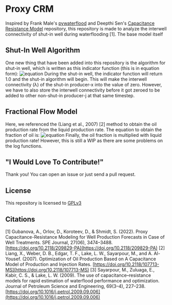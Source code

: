 # Proxy CRM
Inspired by Frank Male's [pywaterflood](https://github.com/frank1010111/pywaterflood) and Deepthi Sen's [Capacitance Resistance Model](https://github.com/deepthisen/CapacitanceResistanceModel) repository, this repository is made to analyze the interwell connectivity of shut-in well during waterflooding [1]. The base model itself 

## Shut-In Well Algorithm
One new thing that have been added into this repository is the algorithm for shut-in well, which is written as this indicator function (this is in equation form):
![equation](https://latex.codecogs.com/svg.image?\left.S&space;H_{\text{mask}}\right|_t=\left\{\begin{array}{l}0,\forall&space;j:q_j(t)\neq&space;0\\1,\forall&space;j:q_j(t)=0\end{array}\right.)
During the shut-in well, the indicator function will return 1.0 and the shut-in algorithm will begin. This will make the interwell connectivity (λ) of the shut-in producer-x into the value of zero. However, we have to also store the interwell connectivity before it got zeroed to be added to other non-shut-in producer-j at that same timestep.

## Fractional Flow Model
Here, we referenced the (Liang et al., 2007) [2] method to obtain the oil production rate from the liquid production rate. The equation to obtain the fraction of oil is:
![equation](https://latex.codecogs.com/svg.image?\begin{aligned}&f_{o&space;j}(t)=\left[1&plus;\alpha_j\left(\sum_{m=1}^n\left\{\sum_{i=1}^{N&space;I}\lambda_{i&space;j}i_i\left(t_m\right)\right\}\right)^{\beta_j}\right]^{-1}\end{aligned})
Finally, the oil fraction is multiplied with liquid production rate! However, this is still a WIP as there are some problems on the log functions.

## "I Would Love To Contribute!"
Thank you! You can open an issue or just send a pull request.

## License
This repository is licensed to [GPLv3](https://choosealicense.com/licenses/gpl-3.0/)

## Citations
[1] Gubanova, A., Orlov, D., Koroteev, D., & Shmidt, S. (2022). Proxy Capacitance-Resistance Modeling for Well Production Forecasts in Case of Well Treatments. SPE Journal, 27(06), 3474–3488. [https://doi.org/10.2118/209829-PA](https://doi.org/10.2118/209829-PA)
[2] Liang, X., Weber, D. B., Edgar, T. F., Lake, L. W., Sayarpour, M., and A. Al-Yousef. (2007). Optimization of Oil Production Based on A Capacitance Model of Production and Injection Rates. [https://doi.org/10.2118/107713-MS](https://doi.org/10.2118/107713-MS)
[3] Sayarpour, M., Zuluaga, E., Kabir, C. S., & Lake, L. W. (2009). The use of capacitance–resistance models for rapid estimation of waterflood performance and optimization. Journal of Petroleum Science and Engineering, 69(3–4), 227–238. [https://doi.org/10.1016/j.petrol.2009.09.006](https://doi.org/10.1016/j.petrol.2009.09.006)
